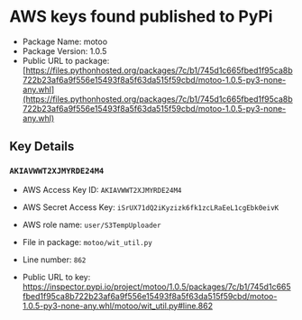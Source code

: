 # AWS keys found published to PyPi

* Package Name: motoo
* Package Version: 1.0.5
* Public URL to package: [https://files.pythonhosted.org/packages/7c/b1/745d1c665fbed1f95ca8b722b23af6a9f556e15493f8a5f63da515f59cbd/motoo-1.0.5-py3-none-any.whl](https://files.pythonhosted.org/packages/7c/b1/745d1c665fbed1f95ca8b722b23af6a9f556e15493f8a5f63da515f59cbd/motoo-1.0.5-py3-none-any.whl)

## Key Details

### `AKIAVWWT2XJMYRDE24M4`

* AWS Access Key ID: `AKIAVWWT2XJMYRDE24M4`
* AWS Secret Access Key: `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` 
* AWS role name: `user/S3TempUploader`
* File in package: `motoo/wit_util.py`
* Line number: `862`

* Public URL to key: https://inspector.pypi.io/project/motoo/1.0.5/packages/7c/b1/745d1c665fbed1f95ca8b722b23af6a9f556e15493f8a5f63da515f59cbd/motoo-1.0.5-py3-none-any.whl/motoo/wit_util.py#line.862


